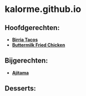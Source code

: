 # kalorme.github.io

<h2>Hoofdgerechten:</h2>

+ **[Birria Tacos](https://kalorme.github.io/Birria%20Quesa%20Tacos.html)**
+ **[Buttermilk Fried Chicken](https://kalorme.github.io/Buttermilk_Fried_Chicken.html)**

<h2>Bijgerechten:</h2>

+ **[Ajitama](https://kalorme.github.io/Ajitama.html)**

<h2>Desserts:</h2>